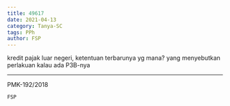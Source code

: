 ```yaml
---
title: 49617
date: 2021-04-13
category: Tanya-SC
tags: PPh
author: FSP
---
```


kredit pajak luar negeri, ketentuan terbarunya yg mana? yang menyebutkan perlakuan kalau ada P3B-nya

---

PMK-192/2018

`FSP`
